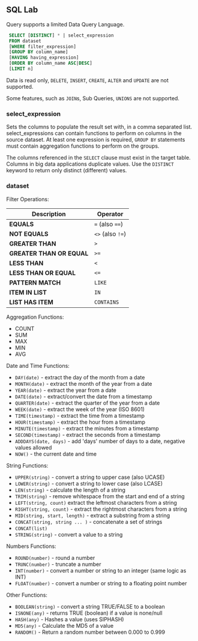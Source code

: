 ## SQL Lab

Query supports a limited Data Query Language.

~~~sql
 SELECT [DISTINCT] * | select_expression 
 FROM dataset
 [WHERE filter_expression]
 [GROUP BY column_name]
 [HAVING having_expression]
 [ORDER BY column_name ASC|DESC] 
 [LIMIT n]
~~~
            
Data is read only, `DELETE`, `INSERT`, `CREATE`, `ALTER` and `UPDATE` are not supported.

Some features, such as `JOIN`s, Sub Queries, `UNIONS` are not supported.

### select_expression

Sets the columns to populate the result set with, in a comma separated list. select_expressions can contain functions to perform on columns in the source dataset. At least one expression is required, `GROUP BY` statements must contain aggregation functions to perform on the groups.

The columns referenced in the `SELECT` clause must exist in the target table. Columns in big data applications duplicate values. Use the `DISTINCT` keyword to return only distinct (different) values.

### dataset

Filter Operations:

Description               | Operator         
------------------------- | -----------------
**EQUALS**                | `=` (also `==`)
**NOT EQUALS**            | `<>` (also `!=`)
**GREATER THAN**          | `>`
**GREATER THAN OR EQUAL** | `>=`
**LESS THAN**             | `<`
**LESS THAN OR EQUAL**    | `<=`
**PATTERN MATCH**         | `LIKE`
**ITEM IN LIST**          | `IN`
**LIST HAS ITEM**         | `CONTAINS`

Aggregation Functions:

- COUNT
- SUM
- MAX
- MIN
- AVG

Date and Time Functions:

- `DAY(date)` - extract the day of the month from a date
- `MONTH(date)` - extract the month of the year from a date
- `YEAR(date)` - extract the year from a date
- `DATE(date)` - extract/convert the date from a timestamp
- `QUARTER(date)` - extract the quarter of the year from a date
- `WEEK(date)` - extract the week of the year (ISO 8601)
- `TIME(timestamp)` - extract the time from a timestamp
- `HOUR(timestamp)` - extract the hour from a timestamp
- `MINUTE(timestamp)` - extract the minutes from a timestamp
- `SECOND(timestamp)` - extract the seconds from a timestamp
- `ADDDAYS(date, days)` - add 'days' number of days to a date, negative values allowed
- `NOW()` - the current date and time

String Functions:

- `UPPER(string)` - convert a string to upper case (also UCASE)
- `LOWER(string)` - convert a string to lower case (also LCASE)
- `LEN(string)` - calculate the length of a string
- `TRIM(string)` - remove whitespace from the start and end of a string
- `LEFT(string, count)` extract the leftmost characters from a string
- `RIGHT(string, count)` - extract the rightmost characters from a string
- `MID(string, start, length)` - extract a substring from a string
- `CONCAT(string, string ... )` - concatenate a set of strings
- `CONCAT(list)`
- `STRING(string)` - convert a value to a string

Numbers Functions:

- `ROUND(number)` - round a number
- `TRUNC(number)` - truncate a number
- `INT(number)` - convert a number or string to an integer (same logic as INT)
- `FLOAT(number)` - convert a number or string to a floating point number

Other Functions:

- `BOOLEAN(string)` - convert a string TRUE/FALSE to a boolean
- `ISNONE(any)` - returns TRUE (boolean) if a value is none/null
- `HASH(any)` - Hashes a value (uses SIPHASH)
- `MD5(any)` - Calculate the MD5 of a value
- `RANDOM()` - Return a random number between 0.000 to 0.999